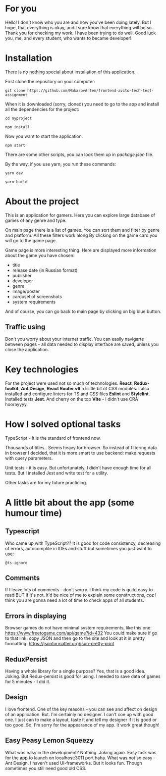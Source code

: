 # For you

Hello! I don't know who you are and how you've been doing lately. But I hope, that everything is okay, and I sure know that everything will be so. Thank you for checking my work. I have been trying to do well. Good luck you, me, and every student, who wants to became developer!

# Installation

There is no nothing special about installation of this application.

First clone the repository on your computer:
```
git clone https://github.com/MakarovArtem/frontend-avito-tech-test-assignment
```

When it is downloaded (sorry, cloned) you need to go to the app and install all the dependencies for the project:
```
cd myproject

npm install
```

Now you want to start the application:
```
npm start
```

There are some other scripts, you can look them up in *package.json* file.

By the way, if you use yarn, you run these commands:
```
yarn dev

yarn build
```

# About the project

This is an application for gamers. Here you can explore large database of games of any genre and type.

On main page there is a list of games. You can sort them and filter by genre and platform. All these filters work along By clicking on the game card you will go to the game page. 

Game page is more interesting thing. Here are displayed more information about the game you have chosen:
- title
- release date (in Russian format)
- publisher
- developer
- genre
- image/poster
- carousel of screenshots
- system requirements

And of course, you can go back to main page by clicking on big blue button.

## Traffic using

Don't you worry about your internet traffic. You can easily navigarte between pages - all data needed to display interface are saved, unless you close the application.

# Key technologies

For the project were used not so much of technologies. **React**, **Redux-toolkit**, **Ant Design**, **React Router v6** a liiiitle bit of CSS modules.
I also installed and configure linters for TS and CSS files **Eslint** and **Stylelint**. Installed tests **Jest**. And cherry on the top **Vite** - I didn't use CRA hoorayyyy.

# How I solved optional tasks

TypeScript - it is the standard of frontend now.

Thousands of titles.. Seems heavy for browser. So instead of filtering data in browser I decided, that it is more smart to use backend: make requests with query parameters.

Unit tests - it is easy. But unfortunately, I didn't have enough time for all tests. But I installed Jest and write test for a utility.

Other tasks are for my future practicing.

# A little bit about the app (some humour time)

## Typescript

Who came up with TypeScript?? It is good for code consistency, decreasing of errors, autocomplite in IDEs and stuff but sometimes you just want to use:

```
@ts-ignore 
```

## Comments

If I leave lots of comments - don't worry. I think my code is quite easy to read BUT if it's not, it'd be nice of me to explain some constructions, coz I think you are gonna need a lot of time to check apps of all students.

## Errors in displaying

Browser games do not have minimal system requirements, like this one: https://www.freetogame.com/api/game?id=432
You could make sure if go to that link, copy JSON and then go to the site and look at it in pretty formatting: https://jsonformatter.org/json-pretty-print

## ReduxPersist

Having a whole library for a single purpose? Yes, that is a good idea. Joking. But Redux-persist is good for using. I needed to save data of games for 5 minutes - I did it.

## Design

I love frontend. One of the key reasons - you can see and affect on design of an application. But. I'm certainly no designer. I can't coe up with good one. I just can to make a layout, taste it and tell my designer if it is good or too good. So, I'm sorry for the appearance of my app. It work great though!

## Easy Peasy Lemon Squeezy

What was easy in the development? Nothing. Joking again. Easy task was for the app to launch on localhost:3011 port haha.
What was not so easy - Ant Design. I haven't used UI-frameworks. But it looks fun. Though sometimes you still need good old CSS.